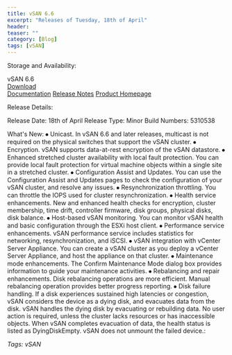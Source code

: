 ```yaml
---
title: vSAN 6.6
excerpt: "Releases of Tuesday, 18th of April"
header:
teaser: ""
category: [Blog]
tags: [vSAN]
---
```


Storage and Availability:

  vSAN 6.6                          
  [Download](https://my.vmware.com/en/web/vmware/info/slug/datacenter_cloud_infrastructure/vmware_vsan/6_6)            
  [Documentation](https://www.vmware.com/support/pubs/virtual-san-pubs.html)
  [Release Notes](http://pubs.vmware.com/Release_Notes/en/vsan/66/vmware-virtual-san-66-release-notes.html)
  [Product Homepage](https://www.vmware.com/products/virtual-san.html)

Release Details:

  Release Date: 18th of April
  Release Type: Minor
  Build Numbers: 5310538

What's New:
  ⦁ Unicast. In vSAN 6.6 and later releases, multicast is not required on the physical switches that support the vSAN cluster.
  ⦁ Encryption. vSAN supports data-at-rest encryption of the vSAN datastore.
  ⦁ Enhanced stretched cluster availability with local fault protection. You can provide local fault protection for virtual machine objects within a single site in a stretched cluster.
  ⦁ Configuration Assist and Updates. You can use the Configuration Assist and Updates pages to check the configuration of your vSAN cluster, and resolve any issues.
  ⦁ Resynchronization throttling. You can throttle the IOPS used for cluster resynchronization.
  ⦁ Health service enhancements. New and enhanced health checks for encryption, cluster membership, time drift, controller firmware, disk groups, physical disks, disk balance.
  ⦁ Host-based vSAN monitoring. You can monitor vSAN health and basic configuration through the ESXi host client.
  ⦁ Performance service enhancements. vSAN performance service includes statistics for networking, resynchronization, and iSCSI.
  ⦁ vSAN integration with vCenter Server Appliance. You can create a vSAN cluster as you deploy a vCenter Server Appliance, and host the appliance on that cluster.
  ⦁ Maintenance mode enhancements. The Confirm Maintenance Mode dialog box provides information to guide your maintenance activities.
  ⦁ Rebalancing and repair enhancements. Disk rebalancing operations are more efficient. Manual rebalancing operation provides better progress reporting.
  ⦁ Disk failure handling. If a disk experiences sustained high latencies or congestion, vSAN considers the device as a dying disk, and evacuates data from the disk. vSAN handles the dying disk by evacuating or rebuilding data. No user action is required, unless the cluster lacks resources or has inaccessible objects. When vSAN completes evacuation of data, the health status is listed as DyingDiskEmpty. vSAN does not unmount the failed device.:

*Tags: vSAN*
